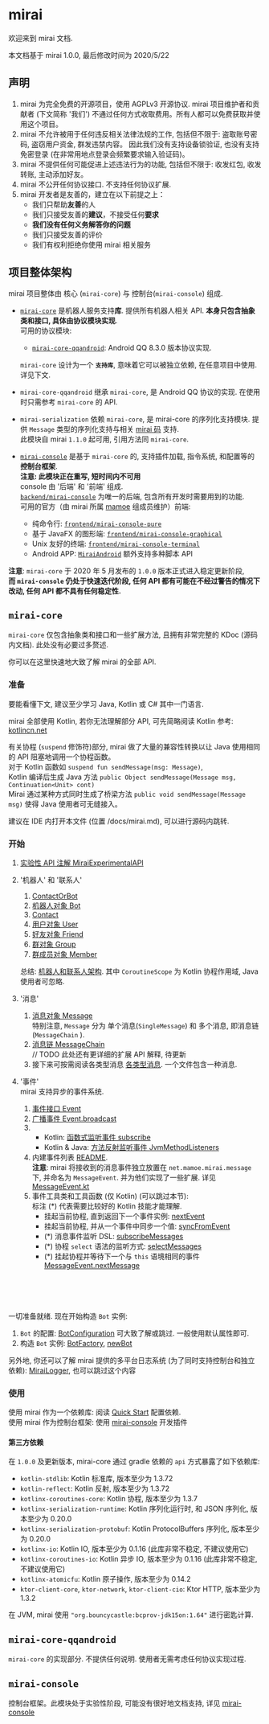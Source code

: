 # mirai
欢迎来到 mirai 文档.

本文档基于 mirai 1.0.0, 最后修改时间为 2020/5/22

## 声明
1. mirai 为完全免费的开源项目，使用 AGPLv3 开源协议. mirai 项目维护者和贡献者 (下文简称 '我们') 不通过任何方式收取费用。所有人都可以免费获取并使用这个项目。
2. mirai 不允许被用于任何违反相关法律法规的工作, 包括但不限于: 盗取账号密码, 盗窃用户资金, 群发违禁内容。 因此我们没有支持设备锁验证, 也没有支持免密登录 (在非常用地点登录会频繁要求输入验证码)。
3. mirai 不提供任何可能促进上述违法行为的功能, 包括但不限于: 收发红包, 收发转账, 主动添加好友。
4. mirai 不公开任何协议接口. 不支持任何协议扩展.
5. mirai 开发者是友善的，建立在以下前提之上：
   - 我们只帮助**友善**的人
   - 我们只接受友善的**建议**，不接受任何**要求**
   - **我们没有任何义务解答你的问题**
   - 我们只接受友善的评价
   - 我们有权利拒绝你使用 mirai 相关服务


## 项目整体架构
mirai 项目整体由 核心 (`mirai-core`) 与 控制台(`mirai-console`) 组成.


- [`mirai-core`](../mirai-core) 是机器人服务支持**库**. 提供所有机器人相关 API. **本身只包含抽象类和接口, 具体由协议模块实现**.  
  可用的协议模块:
  - [`mirai-core-qqandroid`](../mirai-core-qqandroid): Android QQ 8.3.0 版本协议实现.

  `mirai-core` 设计为一个 **`支持库`**, 意味着它可以被独立依赖, 在任意项目中使用. 详见下文.


- `mirai-core-qqandroid` 继承 `mirai-core`, 是 Android QQ 协议的实现. 在使用时只需参考 `mirai-core` 的 API.

- `mirai-serialization` 依赖 `mirai-core`, 是 mirai-core 的序列化支持模块. 提供 `Message` 类型的序列化支持与相关 [mirai 码](mirai-code-specification.md) 支持.  
  此模块自 mirai `1.1.0` 起可用, 引用方法同 `mirai-core`.

- [`mirai-console`](https://github.com/mamoe/mirai-console) 是基于 `mirai-core` 的, 支持插件加载, 指令系统, 和配置等的**控制台框架**.  
  **注意: 此模块正在重写, 短时间内不可用**  
  console 由 '后端' 和 '前端' 组成.  
  [`backend/mirai-console`](https://github.com/mamoe/mirai-console/tree/reborn/backend/mirai-console) 为唯一的后端, 包含所有开发时需要用到的功能.  
  可用的官方（由 mirai 所属 [mamoe](https://github.com/mamoe) 组成员维护）前端:  
  - 纯命令行: [`frontend/mirai-console-pure`](https://github.com/mamoe/mirai-console/tree/reborn/frontend/mirai-console-pure)
  - 基于 JavaFX 的图形端: [`frontend/mirai-console-graphical`](https://github.com/mamoe/mirai-console/tree/reborn/frontend/mirai-console-graphical)
  - Unix 友好的终端: [`frontend/mirai-console-terminal`](https://github.com/mamoe/mirai-console/tree/reborn/frontend/mirai-console-terminal)
  - Android APP: [`MiraiAndroid`](https://github.com/mzdluo123/MiraiAndroid) 额外支持多种脚本 API


**注意**: `mirai-core` 于 2020 年 5 月发布的 `1.0.0` 版本正式进入稳定更新阶段,   
**而 `mirai-console` 仍处于快速迭代阶段, 任何 API 都有可能在不经过警告的情况下改动, 任何 API 都不具有任何稳定性.**

## `mirai-core`

`mirai-core` 仅包含抽象类和接口和一些扩展方法, 且拥有非常完整的 KDoc (源码内文档). 此处没有必要过多赘述.

你可以在这里快速地大致了解 mirai 的全部 API.

### 准备

要能看懂下文, 建议至少学习 Java, Kotlin 或 C# 其中一门语言.

mirai 全部使用 Kotlin, 若你无法理解部分 API, 可先简略阅读 Kotlin 参考: [kotlincn.net](https://www.kotlincn.net/docs/reference/)  

有关协程 (`suspend` 修饰符)部分, mirai 做了大量的兼容性转换以让 Java 使用相同的 API 阻塞地调用一个协程函数。  
对于 Kotlin 函数如 `suspend fun sendMessage(msg: Message)`,  
Kotlin 编译后生成 Java 方法 `public Object sendMessage(Message msg, Continuation<Unit> cont)`  
Mirai 通过某种方式同时生成了桥梁方法 `public void sendMessage(Message msg)` 使得 Java 使用者可无缝接入。

建议在 IDE 内打开本文件 (位置 /docs/mirai.md), 可以进行源码内跳转.

### 开始

1. [实验性 API 注解 MiraiExperimentalAPI](../mirai-core/src/commonMain/kotlin/net.mamoe.mirai/utils/Annotations.kt#L41)

2. '机器人' 和 '联系人'
   1. [ContactOrBot](../mirai-core/src/commonMain/kotlin/net.mamoe.mirai/contact/ContactOrBot.kt)
   2. [机器人对象 Bot](../mirai-core/src/commonMain/kotlin/net.mamoe.mirai/Bot.kt)
   3. [Contact](../mirai-core/src/commonMain/kotlin/net.mamoe.mirai/contact/Contact.kt)
   4. [用户对象 User](../mirai-core/src/commonMain/kotlin/net.mamoe.mirai/contact/User.kt)
   5. [好友对象 Friend](../mirai-core/src/commonMain/kotlin/net.mamoe.mirai/contact/Friend.kt)
   6. [群对象 Group](../mirai-core/src/commonMain/kotlin/net.mamoe.mirai/contact/Group.kt)
   7. [群成员对象  Member](../mirai-core/src/commonMain/kotlin/net.mamoe.mirai/contact/Member.kt)

   总结: [机器人和联系人架构](../.github/机器人和联系人架构.png). 其中 `CoroutineScope` 为 Kotlin 协程作用域, Java 使用者可忽略.


3. '消息'
   1. [消息对象 Message](../mirai-core/src/commonMain/kotlin/net.mamoe.mirai/message/data/Message.kt)  
      特别注意, `Message` 分为 单个消息(`SingleMessage`) 和 多个消息, 即消息链(`MessageChain` ).  
   2. [消息链 MessageChain](../mirai-core/src/commonMain/kotlin/net.mamoe.mirai/message/data/MessageChain.kt)  
      // TODO 此处还有更详细的扩展 API 解释, 待更新
   3. 接下来可按需阅读各类型消息 [各类型消息](../mirai-core/src/commonMain/kotlin/net.mamoe.mirai/message/data/). 一个文件包含一种消息.


4. '事件'  
   mirai 支持异步的事件系统.  
   1. [事件接口 Event](../mirai-core/src/commonMain/kotlin/net.mamoe.mirai/event/Event.kt)
   2. [广播事件 Event.broadcast](../mirai-core/src/commonMain/kotlin/net.mamoe.mirai/event/Event.kt)
   3. - Kotlin: [函数式监听事件 subscribe](../mirai-core/src/commonMain/kotlin/net.mamoe.mirai/event/subscriber.kt)
      - Kotlin & Java: [方法反射监听事件 JvmMethodListeners](../mirai-core/src/jvmMain/kotlin/net/mamoe/mirai/event/JvmMethodListeners.kt)
   4. 内建事件列表 [README](../mirai-core/src/commonMain/kotlin/net.mamoe.mirai/event/events/README.md).  
      **注意**: mirai 将接收到的消息事件独立放置在 `net.mamoe.mirai.message` 下, 并命名为 `MessageEvent`. 并为他们实现了一些扩展. 详见 [MessageEvent.kt](../mirai-core/src/commonMain/kotlin/net.mamoe.mirai/message/MessageEvent.kt)
   5. 事件工具类和工具函数 (仅 Kotlin) (可以跳过本节):  
      标注 (*) 代表需要比较好的 Kotlin 技能才能理解.
      - 挂起当前协程, 直到返回下一个事件实例: [nextEvent](../mirai-core/src/commonMain/kotlin/net.mamoe.mirai/event/nextEvent.kt)
      - 挂起当前协程, 并从一个事件中同步一个值: [syncFromEvent](../mirai-core/src/commonMain/kotlin/net.mamoe.mirai/event/linear.kt)
      - (*) 消息事件监听 DSL: [subscribeMessages](../mirai-core/src/commonMain/kotlin/net.mamoe.mirai/event/subscribeMessages.kt)
      - (*) 协程 `select` 语法的监听方式: [selectMessages](../mirai-core/src/commonMain/kotlin/net.mamoe.mirai/event/select.kt)
      - (*) 挂起协程并等待下一个与 `this` 语境相同的事件 [MessageEvent.nextMessage](../mirai-core/src/commonMain/kotlin/net.mamoe.mirai/message/utils.kt#L50)

<br><br>
<br><br>
一切准备就绪. 现在开始构造 `Bot` 实例:

1. `Bot` 的配置: [BotConfiguration](../mirai-core/src/commonMain/kotlin/net.mamoe.mirai/utils/BotConfiguration.common.kt)
   可大致了解或跳过. 一般使用默认属性即可.
2. 构造 `Bot` 实例: [BotFactory](../mirai-core/src/jvmMain/kotlin/net/mamoe/mirai/BotFactory.kt#L23), [newBot](../mirai-core/src/jvmMain/kotlin/net/mamoe/mirai/BotFactory.kt#L53)

另外地, 你还可以了解 mirai 提供的多平台日志系统 (为了同时支持控制台和独立依赖): [MiraiLogger](../mirai-core/src/commonMain/kotlin/net.mamoe.mirai/utils/MiraiLogger.kt), 也可以跳过这个内容

### 使用

使用 mirai 作为一个依赖库: 阅读 [Quick Start](../docs/guide_quick_start.md) 配置依赖.  
使用 mirai 作为控制台框架: 使用 [mirai-console](https://github.com/mamoe/mirai-console) 开发插件

#### 第三方依赖

在 `1.0.0` 及更新版本, mirai-core 通过 gradle 依赖的 `api` 方式暴露了如下依赖库:

- `kotlin-stdlib`: Kotlin 标准库, 版本至少为 1.3.72
- `kotlin-reflect`: Kotlin 反射, 版本至少为 1.3.72
- `kotlinx-coroutines-core`: Kotlin 协程, 版本至少为 1.3.7
- `kotlinx-serialization-runtime`: Kotlin 序列化运行时, 和 JSON 序列化, 版本至少为 0.20.0
- `kotlinx-serialization-protobuf`: Kotlin ProtocolBuffers 序列化, 版本至少为 0.20.0
- `kotlinx-io`: Kotlin IO, 版本至少为 0.1.16 (此库非常不稳定, 不建议使用它)
- `kotlinx-coroutines-io`: Kotlin 异步 IO, 版本至少为 0.1.16 (此库非常不稳定, 不建议使用它)
- `kotlinx-atomicfu`: Kotlin 原子操作, 版本至少为 0.14.2
- `ktor-client-core`, `ktor-network`, `ktor-client-cio`: Ktor HTTP, 版本至少为 1.3.2

在 JVM, mirai 使用 `"org.bouncycastle:bcprov-jdk15on:1.64"` 进行密匙计算.

## `mirai-core-qqandroid`
`mirai-core` 的实现部分. 不提供任何说明. 使用者无需考虑任何协议实现过程.

## `mirai-console`
控制台框架。此模块处于实验性阶段, 可能没有很好地文档支持, 详见 [mirai-console](https://github.com/mamoe/mirai-console)
